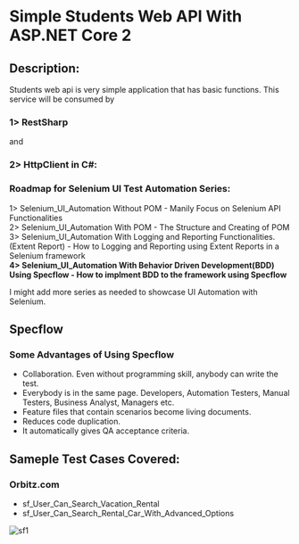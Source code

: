 # Simple Students Web API With ASP.NET Core 2
## Description:
Students web api is very simple application that has basic functions.
This service will be consumed by 
### 1> RestSharp 
and 
### 2> HttpClient in C#: 

### Roadmap for Selenium UI Test Automation Series:
1> Selenium_UI_Automation Without POM - Manily Focus on Selenium API Functionalities  
2> Selenium_UI_Automation With POM - The Structure and Creating of POM  
3> Selenium_UI_Automation With Logging and Reporting Functionalities.(Extent Report) - How to Logging and Reporting using Extent Reports in a Selenium framework     
**4> Selenium_UI_Automation With Behavior Driven Development(BDD) Using Specflow - How to implment BDD to the framework using Specflow**

I might add more series as needed to showcase UI Automation with Selenium.  

## Specflow
### Some Advantages of Using Specflow
* Collaboration. Even without programming skill, anybody can write the test.
* Everybody is in the same page. Developers, Automation Testers, Manual Testers, Business Analyst, Managers etc.
* Feature files that contain scenarios become living documents. 
* Reduces code duplication.
* It automatically gives QA acceptance criteria.
 
## Sameple Test Cases Covered:
### Orbitz.com
* sf_User_Can_Search_Vacation_Rental
* sf_User_Can_Search_Rental_Car_With_Advanced_Options

![sf1](https://user-images.githubusercontent.com/25840262/39570297-b5ee827e-4e7c-11e8-832b-0a39ecc039a7.PNG)
